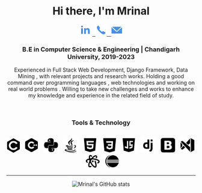 
<div align="center">
 
<h1 >Hi there, I'm Mrinal</h1>
  
 <label><a href="https://www.linkedin.com/in/mrinal-mayank-bb3112200/"><img src="https://github.com/mrinalmayank7/mrinalmayank7/blob/main/IMAGES/linkedin.png"></img></a> </label>
<label><a href="https://api.whatsapp.com/send/?phone=+917858832086&text=Hello">&nbsp; <img src="https://github.com/mrinalmayank7/mrinalmayank7/blob/main/IMAGES/phone.png"></img> </a></label>
<label><a href="mailto:mrinalmayank7@gmail.com"> &nbsp; <img src="https://github.com/mrinalmayank7/mrinalmayank7/blob/main/IMAGES/mail.png"> </img></a></label>

  
<h3 ><b>B.E in Computer Science & Engineering | Chandigarh University, 2019-2023</b></h3>
<p>Experienced in  Full Stack Web Development, Django Framework, Data Mining , with relevant projects and research works. Holding a good command over programming languages , web technologies and working on real world problems . Willing to take new challenges and works to enhance my knowledge and experience in the related field of study.</p>  

<br>
 
<h3 ><b>Tools & Technology</b></h3>
<h2></h2>


<label><img src="https://github.com/mrinalmayank7/mrinalmayank7/blob/main/IMAGES/c.png" height=38px> </img></label>
<label>&nbsp; <img src="https://github.com/mrinalmayank7/mrinalmayank7/blob/main/IMAGES/cplus.png" height=40px> </img></label>
<label>&nbsp; <img src="https://github.com/mrinalmayank7/mrinalmayank7/blob/main/IMAGES/python.png" height=40px> </img></label>
<label>&nbsp; <img src="https://github.com/mrinalmayank7/mrinalmayank7/blob/main/IMAGES/java.png" height=40px> </img></label>
<label>&nbsp; <img src="https://github.com/mrinalmayank7/mrinalmayank7/blob/main/IMAGES/html.png" height=40px> </img></label>
<label>&nbsp; <img src="https://github.com/mrinalmayank7/mrinalmayank7/blob/main/IMAGES/css.png" height=40px> </img></label>
<label>&nbsp; <img src="https://github.com/mrinalmayank7/mrinalmayank7/blob/main/IMAGES/js.png" height=40px> </img></label>
<label>&nbsp; <img src="https://github.com/mrinalmayank7/mrinalmayank7/blob/main/IMAGES/django.png" height=40px> </img></label>
<label>&nbsp; <img src="https://github.com/mrinalmayank7/mrinalmayank7/blob/main/IMAGES/bootstrap.png" height=40px> </img></label>
<label>&nbsp; <img src="https://github.com/mrinalmayank7/mrinalmayank7/blob/main/IMAGES/vscode.png" height=40px> </img></label>
<label>&nbsp; <img src="https://github.com/mrinalmayank7/mrinalmayank7/blob/main/IMAGES/atom.png" height=40px> </img></label>
<label>&nbsp; <img src="https://github.com/mrinalmayank7/mrinalmayank7/blob/main/IMAGES/eclipse.png" height=40px> </img></label>

<hr>

 ![Mrinal's GitHub stats](https://github-readme-stats.vercel.app/api?username=mrinalmayank7&show_icons=true&hide=contribs,issues)

 
</div>


